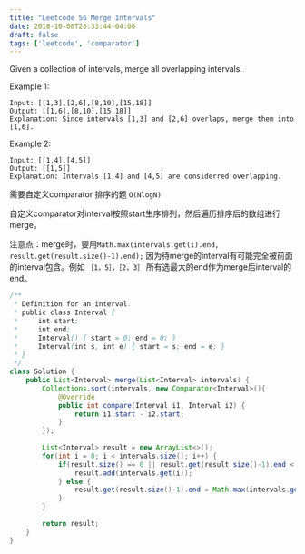 ```yaml
---
title: "Leetcode 56 Merge Intervals"
date: 2018-10-08T23:33:44-04:00
draft: false
tags: ['leetcode', 'comparator']
---
```


Given a collection of intervals, merge all overlapping intervals.

Example 1:
```
Input: [[1,3],[2,6],[8,10],[15,18]]
Output: [[1,6],[8,10],[15,18]]
Explanation: Since intervals [1,3] and [2,6] overlaps, merge them into [1,6].
```

Example 2:
```
Input: [[1,4],[4,5]]
Output: [[1,5]]
Explanation: Intervals [1,4] and [4,5] are considerred overlapping.
```

需要自定义comparator 排序的题 `O(NlogN)`

自定义comparator对interval按照start生序排列，然后遍历排序后的数组进行merge。

注意点：merge时，要用`Math.max(intervals.get(i).end, result.get(result.size()-1).end);` 因为待merge的interval有可能完全被前面的interval包含。例如 `［1，5］，［2，3］` 所有选最大的end作为merge后interval的end。


```java
/**
 * Definition for an interval.
 * public class Interval {
 *     int start;
 *     int end;
 *     Interval() { start = 0; end = 0; }
 *     Interval(int s, int e) { start = s; end = e; }
 * }
 */
class Solution {
    public List<Interval> merge(List<Interval> intervals) {
        Collections.sort(intervals, new Comparator<Interval>(){
            @Override
            public int compare(Interval i1, Interval i2) {
                return i1.start - i2.start; 
            }
        });
        
        List<Interval> result = new ArrayList<>();
        for(int i = 0; i < intervals.size(); i++) {
            if(result.size() == 0 || result.get(result.size()-1).end < intervals.get(i).start) {
                result.add(intervals.get(i));
            } else {
                result.get(result.size()-1).end = Math.max(intervals.get(i).end, result.get(result.size()-1).end);
            }
        }
        
        return result;
    }
}
```